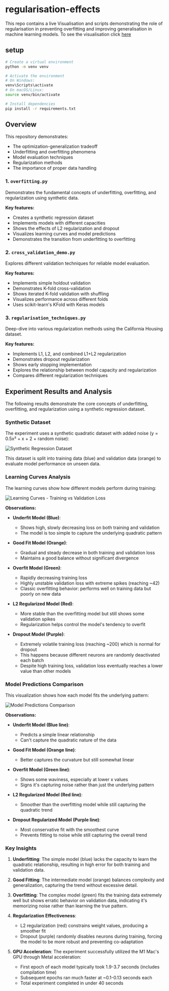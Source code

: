 # regularisation-effects
This repo contains a live Visualisation and scripts demonstrating the role of regularisation in preventing overfitting and improving generalisation in machine learning models. To see the visualisation click [here](https://hom-bahrani.github.io/regularisation-effects/)

## setup

```bash
# Create a virtual environment
python -m venv venv

# Activate the environment
# On Windows:
venv\Scripts\activate
# On macOS/Linux:
source venv/bin/activate

# Install dependencies
pip install -r requirements.txt
```

## Overview

This repository demonstrates:

- The optimization-generalization tradeoff
- Underfitting and overfitting phenomena
- Model evaluation techniques
- Regularization methods
- The importance of proper data handling


### 1. `overfitting.py`

Demonstrates the fundamental concepts of underfitting, overfitting, and regularization using synthetic data.

**Key features:**
- Creates a synthetic regression dataset
- Implements models with different capacities
- Shows the effects of L2 regularization and dropout
- Visualizes learning curves and model predictions
- Demonstrates the transition from underfitting to overfitting

### 2. `cross_validation_demo.py`

Explores different validation techniques for reliable model evaluation.

**Key features:**
- Implements simple holdout validation
- Demonstrates K-fold cross-validation
- Shows iterated K-fold validation with shuffling
- Visualizes performance across different folds
- Uses scikit-learn's KFold with Keras models

### 3. `regularisation_techniques.py`

Deep-dive into various regularization methods using the California Housing dataset.

**Key features:**
- Implements L1, L2, and combined L1+L2 regularization
- Demonstrates dropout regularization
- Shows early stopping implementation
- Explores the relationship between model capacity and regularization
- Compares different regularization techniques

## Experiment Results and Analysis

The following results demonstrate the core concepts of underfitting, overfitting, and regularization using a synthetic regression dataset.

### Synthetic Dataset

The experiment uses a synthetic quadratic dataset with added noise (y = 0.5x² + x + 2 + random noise):

![Synthetic Regression Dataset](plots/Figure_1.png)

This dataset is split into training data (blue) and validation data (orange) to evaluate model performance on unseen data.

### Learning Curves Analysis

The learning curves show how different models perform during training:

![Learning Curves - Training vs Validation Loss](plots/Figure_2.png)

**Observations:**

- **Underfit Model (Blue)**: 
  - Shows high, slowly decreasing loss on both training and validation
  - The model is too simple to capture the underlying quadratic pattern

- **Good Fit Model (Orange)**:
  - Gradual and steady decrease in both training and validation loss
  - Maintains a good balance without significant divergence

- **Overfit Model (Green)**:
  - Rapidly decreasing training loss
  - Highly unstable validation loss with extreme spikes (reaching ~42)
  - Classic overfitting behavior: performs well on training data but poorly on new data

- **L2 Regularized Model (Red)**:
  - More stable than the overfitting model but still shows some validation spikes
  - Regularization helps control the model's tendency to overfit

- **Dropout Model (Purple)**:
  - Extremely volatile training loss (reaching ~200) which is normal for dropout
  - This happens because different neurons are randomly deactivated each batch
  - Despite high training loss, validation loss eventually reaches a lower value than other models

### Model Predictions Comparison

This visualization shows how each model fits the underlying pattern:

![Model Predictions Comparison](plots/Figure_3.png)

**Observations:**

- **Underfit Model (Blue line)**: 
  - Predicts a simple linear relationship
  - Can't capture the quadratic nature of the data

- **Good Fit Model (Orange line)**:
  - Better captures the curvature but still somewhat linear

- **Overfit Model (Green line)**:
  - Shows some waviness, especially at lower x values
  - Signs it's capturing noise rather than just the underlying pattern

- **L2 Regularized Model (Red line)**:
  - Smoother than the overfitting model while still capturing the quadratic trend

- **Dropout Regularized Model (Purple line)**:
  - Most conservative fit with the smoothest curve
  - Prevents fitting to noise while still capturing the overall trend

### Key Insights

1. **Underfitting**: The simple model (blue) lacks the capacity to learn the quadratic relationship, resulting in high error for both training and validation data.

2. **Good Fitting**: The intermediate model (orange) balances complexity and generalization, capturing the trend without excessive detail.

3. **Overfitting**: The complex model (green) fits the training data extremely well but shows erratic behavior on validation data, indicating it's memorizing noise rather than learning the true pattern.

4. **Regularization Effectiveness**: 
   - L2 regularization (red) constrains weight values, producing a smoother fit
   - Dropout (purple) randomly disables neurons during training, forcing the model to be more robust and preventing co-adaptation

5. **GPU Acceleration**: The experiment successfully utilized the M1 Mac's GPU through Metal acceleration:
   - First epoch of each model typically took 1.9-3.7 seconds (includes compilation time)
   - Subsequent epochs ran much faster at ~0.1-0.13 seconds each
   - Total experiment completed in under 40 seconds


